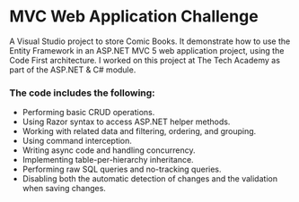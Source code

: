 # MVC Web Application Challenge

A Visual Studio project to store Comic Books. It demonstrate how to use the Entity Framework in an ASP.NET MVC 5 web application 
project, using the Code First architecture. I worked on this project at The Tech Academy as part of the ASP.NET & C# module.

### The code includes the following:

* Performing basic CRUD operations.
* Using Razor syntax to access ASP.NET helper methods.
* Working with related data and filtering, ordering, and grouping.
* Using command interception.
* Writing async code and handling concurrency.
* Implementing table-per-hierarchy inheritance.
* Performing raw SQL queries and no-tracking queries.
* Disabling both the automatic detection of changes and the validation when saving changes.

